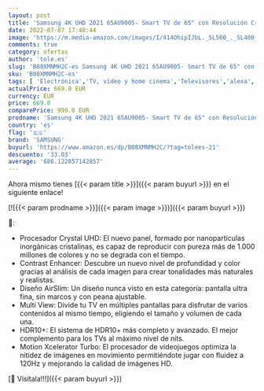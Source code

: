 ```yaml
---
layout: post
title: 'Samsung 4K UHD 2021 65AU9005- Smart TV de 65" con Resolución Crystal UHD  Procesador Crystal UHD  Contrast Enhance  HDR10+  Motion Xcelerator Turbo  Multi View y Alexa Integrada'
date: 2022-07-07 17:40:44
image: 'https://m.media-amazon.com/images/I/414OhipIJbL._SL500_._SL400_.jpg'
comments: true
category: ofertas
author: 'tole.es'
slug: 'B08XMNMH2C-es Samsung 4K UHD 2021 65AU9005- Smart TV de 65" con...'
sku: 'B08XMNMH2C-es'
tags: [ 'Electrónica','TV, vídeo y home cinema','Televisores','alexa','samsung','🇪🇸', ]
actualPrice: 669.0 EUR
currency: EUR
price: 669.0
comparePrice: 999.0 EUR
prodname: 'Samsung 4K UHD 2021 65AU9005- Smart TV de 65" con Resolución Crystal UHD  Procesador Crystal UHD  Contrast Enhance  HDR10+  Motion Xcelerator Turbo  Multi View y Alexa Integrada'
country: 'es'
flag: '🇪🇸'
brand: 'SAMSUNG'
buyurl: 'https://www.amazon.es/dp/B08XMNMH2C/?tag=tolees-21'
descuento: '33.03'
average: '686.122857142857'
---
```


Ahora mismo tienes [{{< param title >}}]({{< param buyurl >}}) en el siguiente enlace!

[![{{< param prodname >}}]({{< param image >}})]({{< param buyurl >}})

🔎:

- Procesador Crystal UHD: El nuevo panel, formado por nanopartículas inorgánicas cristalinas, es capaz de reproducir con pureza más de 1.000 millones de colores y no se degrada con el tiempo.
- Contrast Enhancer: Descubre un nuevo nivel de profundidad y color gracias al análisis de cada imagen para crear tonalidades más naturales y realistas.
- Diseño AirSlim: Un diseño nunca visto en esta categoría: pantalla ultra fina, sin marcos y con peana ajustable.
- Multi View: Divide tu TV en múltiples pantallas para disfrutar de varios contenidos al mismo tiempo, eligiendo el tamaño y volumen de cada una.
- HDR10+: El sistema de HDR10+ más completo y avanzado. El mejor complemento para los TVs al máximo nivel de nits.
- Motion Xcelerator Turbo: El procesador de videojuegos optimiza la nitidez de imágenes en movimiento permitiéndote jugar con fluidez a 120Hz y mejorando la calidad de imágenes HD.

[🛒 Visítala!!!]({{< param buyurl >}})
